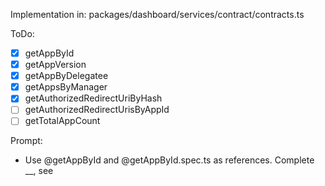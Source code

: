 Implementation in:
packages/dashboard/services/contract/contracts.ts

ToDo:
- [x] getAppById
- [x] getAppVersion
- [x] getAppByDelegatee
- [x] getAppsByManager
- [x] getAuthorizedRedirectUriByHash
- [ ] getAuthorizedRedirectUrisByAppId
- [ ] getTotalAppCount

Prompt:
- Use @getAppById and @getAppById.spec.ts as references. Complete __, see <lines in vincent-signatures.ts>
